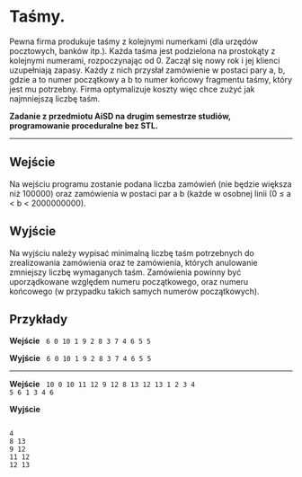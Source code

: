 # Taśmy.

Pewna firma produkuje taśmy z kolejnymi numerkami (dla urzędów pocztowych, banków itp.). Każda taśma jest podzielona na prostokąty z kolejnymi numerami, rozpoczynając od 0. Zaczął się nowy rok i jej klienci uzupełniają zapasy. Każdy z nich przysłał zamówienie w postaci pary a, b, gdzie a to numer początkowy a b to numer końcowy fragmentu taśmy, który jest mu potrzebny. Firma optymalizuje koszty więc chce zużyć jak najmniejszą liczbę taśm.

**Zadanie  z przedmiotu AiSD na drugim semestrze studiów, programowanie proceduralne bez STL.**

---

**Wejście**
---

Na wejściu programu zostanie podana liczba zamówień (nie będzie większa niż 100000) oraz zamówienia w postaci par a b (każde w osobnej linii (0 ≤ a < b < 2000000000).

**Wyjście**
---
    
Na wyjściu należy wypisać minimalną liczbę taśm potrzebnych do zrealizowania zamówienia oraz te zamówienia, których anulowanie zmniejszy liczbę wymaganych taśm. Zamówienia powinny być uporządkowane względem numeru początkowego, oraz numeru końcowego (w przypadku takich samych numerów początkowych).

**Przykłady**
---


**Wejście**
<code>
6
0 10
1 9
2 8
3 7
4 6
5 5
</code>

**Wyjście**
<code>
6
0 10
1 9
2 8
3 7
4 6
5 5
</code>

---

**Wejście**
<code>
10
0 10
11 12
9 12
8 13
12 13
1 2
3 4
5 6
1 3
4 6
</code>

**Wyjście**

<code>
4
8 13
9 12
11 12
12 13
</code>
